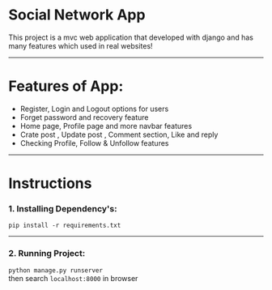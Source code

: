 # Social Network App
This project is a mvc web application that developed with
django and  has many features which used in real websites!

---
# Features of App:

- Register, Login and Logout options for users
- Forget password and recovery feature
- Home page, Profile page and more navbar features
- Crate post , Update post , Comment section, Like and reply 
- Checking Profile, Follow & Unfollow features 
---
# Instructions
### 1. Installing Dependency's:<br>
`pip install -r requirements.txt`

---
### 2. Running Project:<br>
`python manage.py runserver`<br>
then search `localhost:8000` in browser